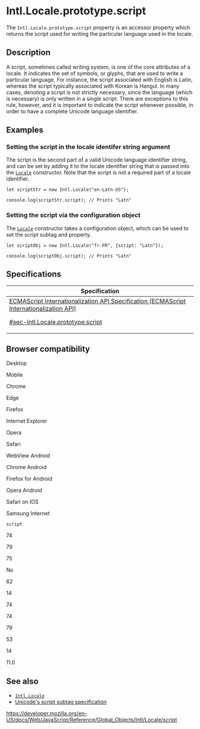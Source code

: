 # Intl.Locale.prototype.script

The `Intl.Locale.prototype.script` property is an accessor property which returns the script used for writing the particular language used in the locale.

## Description

A script, sometimes called writing system, is one of the core attributes of a locale. It indicates the set of symbols, or glyphs, that are used to write a particular language. For instance, the script associated with English is Latin, whereas the script typically associated with Korean is Hangul. In many cases, denoting a script is not strictly necessary, since the language (which is necessary) is only written in a single script. There are exceptions to this rule, however, and it is important to indicate the script whenever possible, in order to have a complete Unicode language identifier.

## Examples

### Setting the script in the locale identifer string argument

The script is the second part of a valid Unicode language identifier string, and can be set by adding it to the locale identifier string that is passed into the [`Locale`](locale) constructor. Note that the script is not a required part of a locale identifier.

    let scriptStr = new Intl.Locale("en-Latn-US");

    console.log(scriptStr.script); // Prints "Latn"

### Setting the script via the configuration object

The [`Locale`](locale) constructor takes a configuration object, which can be used to set the script subtag and property.

    let scriptObj = new Intl.Locale("fr-FR", {script: "Latn"});

    console.log(scriptObj.script); // Prints "Latn"

## Specifications

<table><thead><tr class="header"><th>Specification</th></tr></thead><tbody><tr class="odd"><td><a href="https://tc39.es/ecma402/#sec-Intl.Locale.prototype.script">ECMAScript Internationalization API Specification (ECMAScript Internationalization API) 
<br/>

<span class="small">#sec-Intl.Locale.prototype.script</span></a></td></tr></tbody></table>

## Browser compatibility

Desktop

Mobile

Chrome

Edge

Firefox

Internet Explorer

Opera

Safari

WebView Android

Chrome Android

Firefox for Android

Opera Android

Safari on IOS

Samsung Internet

`script`

74

79

75

No

62

14

74

74

79

53

14

11.0

## See also

-   [`Intl.Locale`](../locale)
-   [Unicode's script subtag specification](https://www.unicode.org/reports/tr35/#unicode_script_subtag_validity)

<a href="https://developer.mozilla.org/en-US/docs/Web/JavaScript/Reference/Global_Objects/Intl/Locale/script" class="_attribution-link">https://developer.mozilla.org/en-US/docs/Web/JavaScript/Reference/Global_Objects/Intl/Locale/script</a>
